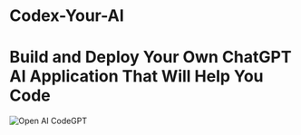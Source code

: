 # Codex-Your-AI
# Build and Deploy Your Own ChatGPT AI Application That Will Help You Code
![Open AI CodeGPT](https://i.ibb.co/Yk1f904/Screenshot-2023-03-28-at-5-37-14-PM.png)
